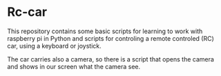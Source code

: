 # Rc-car
This repository contains some basic scripts for learning to work with raspberry pi in Python and scripts for controling a remote controled (RC) car, using a keyboard or joystick.

The car carries also a camera, so there is a script that opens the camera and shows in our screen what the camera see.
